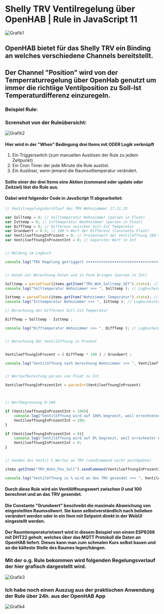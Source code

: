 # Shelly TRV Ventilregelung über OpenHAB | Rule in JavaScript 11

![Grafik1](https://github.com/xvs03/openhab-my-notes/blob/main/images/TRV_shelly/SHELLYTRV-900x900.jpg)

## OpenHAB bietet für das Shelly TRV ein Binding an welches verschiedene Channels bereitstellt.

## Der Channel "Position" wird von der Temperraturregelung über OpenHab genutzt um immer die richtiige Ventilposition zu Soll-Ist Temperaturdifferenz einzuregeln.

### Beispiel Rule:

### Screnshot von der Ruleübersicht:
![Grafik2](../Doku_md/../images/TRV_shelly/TRV_Rule_Linearregelung.png)

#### Hier wird in der "When" Bedingung drei Items mit ODER Logik verknüpft
1. Ein Triggerswitch (zum manuellen Auslösen der Rule zu jedem Zeitpunkt)
2. Ein Cron Timer der jede Minute die Rule auslöst.
3. Ein Auslöser, wenn jemand die Raumsolltemperatur verändert.

#### Sollte einer der drei Items eine Aktion (command oder update oder Zeitziel) löst die Rule aus.
#### Dabei wird folgender Code in JavaScript 11 abgearbeitet:

```JavaScript
// Ventilregelungsdurchlauf des TRV Wohnzimmmer 17.11.23

var Solltemp = 0; // Solltemperatur Wohnzimmer (parsen in Float)
var Isttemp = 0; // Isttemperatur Woohnzimmer (parsen in Float)
var DiffTemp = 0; // Differenz zwischen Soll-Ist Temperatur
var Grundwert = 0.5; // 100 % Wert der Differenz (Constante Float)
var VentiloeffnungInProzent = 0; // Prozentwert der Ventilöffnung 100 % = heizen ; 0 % = Heizung aus in Float
var VentiloeffnungInProzentInt = 0; // Geparster Wert in Int


// Meldung im Logbuch

console.log("TRV Regelung getriggert ++++++++++++++++++++++++++++++++++++++++++++++++++++++++++++++");


// Daten zur Berechnung holen und in Form bringen (parsen in Int)

Solltemp = parseFloat(items.getItem("TRV_Woh_Solltemp_SET").state); // Solltemperatur Wohnzimmer holen
console.log("Solltemperatur Wohnzimmer >>> ", Solltemp ); // Logbucheintrag

Isttemp = parseFloat(items.getItem("Wohnzimmer_Temperatur").state); // Solltemperatur Wohnzimmer holen
console.log("Isttemperatur Wohnzimmer >>> ", Isttemp ); // Logbucheintrag

// Berechnung der Differenz Soll-Ist Temperatur

DiffTemp = Solltemp - Isttemp ;

console.log("Difftemperatur Wohnzimmer >>> ", DiffTemp ); // Logbucheintrag


// Berechnung der Ventilöffnung in Prozent


VentiloeffnungInProzent = ( DiffTemp * 100 ) / Grundwert ;

console.log("Ventilöffnung nach berechnung Wohnzimmer >>> ", VentiloeffnungInProzent ); // Logbucheintrag


// Wertaufbereitung parsen von Float zu Int

VentiloeffnungInProzentInt = parseInt(VentiloeffnungInProzent)



// Wertbegrenzung 0-100

if (VentiloeffnungInProzentInt > 100){
    console.log("Ventilöffnung wird auf 100% begrenzt, weil errechneter Wert größer 100 nämlich >>> ", VentiloeffnungInProzentInt); // Logbucheintrag
    VentiloeffnungInProzentInt = 100;
}

if (VentiloeffnungInProzentInt < 0){
    console.log("Ventilöffnung wird auf 0% begrenzt, weil errechneter Wert kleiner 0 nämlich >>> ", VentiloeffnungInProzentInt); // Logbucheintrag
    VentiloeffnungInProzentInt = 0;
}


// Senden des Ventil % Wertes an TRV (sendCommand nicht postUpdate)

items.getItem("TRV_Wohn_Pos_Soll").sendCommand(VentiloeffnungInProzentInt); // Poste die neue Ventilöffnungsvariable

console.log("Ventilöffnung in % wird an das TRV gesendet >>> ", VentiloeffnungInProzentInt ); // Logbucheintrag

``` 
#### Durch diese Rule wird ein Ventilöffnungswert zwischen 0 und 100 berechnet und an das TRV gesendet.
#### Die Constante "Grundwert" beschreibt die maximale Abweichung von eingestellten Raumsollwert. Sie kann selbstverständlich nach belieben verändert werden oder in ein Item mit Setpoint direkt in der WebUI eingestellt werden.
#### Der Raumtemperaturistwert wird in diesem Beispiel von einem ESP8266 mit DHT22 geholt, welches über das MQTT Protokoll die Daten an OpenHAB liefert. Dieses kann man zum schmalen Kurs selbst bauen und an die kälteste Stelle des Raumes legen/hängen.

### Mit der o.g. Rule bekommen wird folgenden Regelungsverlauf der hier grafisch dargestellt wird.


![Grafik3](../Doku_md/../images/TRV_shelly/TRV_Grafik_Linearregelung_Ventil.png)

### Ich habe noch einen Auszug aus der praktischen Anwendung der Rule über 24h. aus der OpenHAB App

![Grafik4](../Doku_md/../images/TRV_shelly/ScreenshotRuleTRV.png)